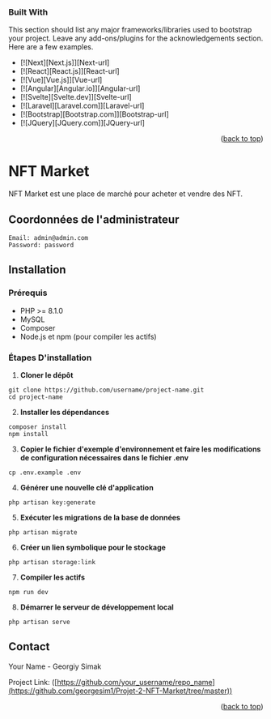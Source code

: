 ### Built With

This section should list any major frameworks/libraries used to bootstrap your project. Leave any add-ons/plugins for the acknowledgements section. Here are a few examples.

* [![Next][Next.js]][Next-url]
* [![React][React.js]][React-url]
* [![Vue][Vue.js]][Vue-url]
* [![Angular][Angular.io]][Angular-url]
* [![Svelte][Svelte.dev]][Svelte-url]
* [![Laravel][Laravel.com]][Laravel-url]
* [![Bootstrap][Bootstrap.com]][Bootstrap-url]
* [![JQuery][JQuery.com]][JQuery-url]

<p align="right">(<a href="#readme-top">back to top</a>)</p>

# NFT Market

NFT Market est une place de marché pour acheter et vendre des NFT.

## Coordonnées de l'administrateur
```
Email: admin@admin.com
Password: password
```

## Installation

### Prérequis

- PHP >= 8.1.0
- MySQL 
- Composer
- Node.js et npm (pour compiler les actifs)

### Étapes D'installation

1. **Cloner le dépôt**
```
git clone https://github.com/username/project-name.git
cd project-name
```
   
2. **Installer les dépendances**
 ```
composer install
npm install
 ```

3. **Copier le fichier d'exemple d'environnement et faire les modifications de configuration nécessaires dans le fichier .env**
 ```
cp .env.example .env
 ```

4. **Générer une nouvelle clé d'application**
 ```
php artisan key:generate
 ```

5. **Exécuter les migrations de la base de données**
 ```
php artisan migrate
 ```

6. **Créer un lien symbolique pour le stockage**
 ```
php artisan storage:link
 ```

7. **Compiler les actifs**
 ```
npm run dev
 ```

8. **Démarrer le serveur de développement local**
 ```
php artisan serve
 ```

<!-- CONTACT -->
## Contact

Your Name - Georgiy Simak

Project Link: ([https://github.com/your_username/repo_name](https://github.com/georgesim1/Projet-2-NFT-Market/tree/master))

<p align="right">(<a href="#readme-top">back to top</a>)</p>
